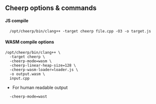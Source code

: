 ## Cheerp options & commands

#### JS compile
```shell script
  /opt/cheerp/bin/clang++ -target cheerp file.cpp -O3 -o target.js
```

#### WASM compile options

```shell script
/opt/cheerp/bin/clang++ \
  -target cheerp \
  -cheerp-mode=wasm \
  -cheerp-linear-heap-size=128 \
  -cheerp-wasm-loader=loader.js \
  -o output.wasm \
  input.cpp
```

* For human readable output
```shell script
  -cheerp-mode=wast
```

